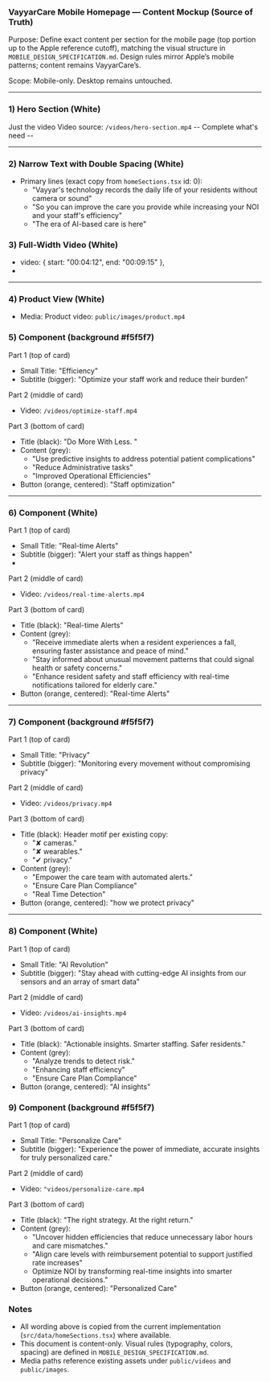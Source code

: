 ### VayyarCare Mobile Homepage — Content Mockup (Source of Truth)

Purpose: Define exact content per section for the mobile page (top portion up to the Apple reference cutoff), matching the visual structure in `MOBILE_DESIGN_SPECIFICATION.md`. Design rules mirror Apple’s mobile patterns; content remains VayyarCare’s.

Scope: Mobile-only. Desktop remains untouched.

---

### 1) Hero Section (White)
Just the video 
Video source: `/videos/hero-section.mp4`
-- Complete what's need --


---

### 2) Narrow Text with Double Spacing (White)
-   Primary lines (exact copy from `homeSections.tsx` id: 0):
    -   "Vayyar's technology records the daily life of your residents without camera or sound"
    -   "So you can improve the care you provide while increasing your NOI and your staff's efficiency"
    -   "The era of AI-based care is here"


### 3) Full‑Width Video (White)

-   video: { start: "00:04:12", end: "00:09:15" },
-   

---

### 4) Product View (White)

-   Media: Product video: `public/images/product.mp4`


### 5) Component (background #f5f5f7)

Part 1 (top of card)

-   Small Title: "Efficiency"
-   Subtitle (bigger): "Optimize your staff work and reduce their burden"

Part 2 (middle of card)

-    Video: `/videos/optimize-staff.mp4`

Part 3 (bottom of card)

-   Title (black): "Do More With Less.
"
-   Content (grey):
    -   "Use predictive insights to address potential patient complications"
    -   "Reduce Administrative tasks"
    -   "Improved Operational Efficiencies"
-   Button (orange, centered): "Staff optimization"

---

### 6) Component (White)

Part 1 (top of card)

-   Small Title: "Real-time Alerts"
-   Subtitle (bigger): "Alert your staff as things happen"
-   

Part 2 (middle of card) 
-   Video: `/videos/real-time-alerts.mp4`

Part 3 (bottom of card)

-   Title (black): "Real-time Alerts"
-   Content (grey):
    -   "Receive immediate alerts when a resident experiences a fall, ensuring faster assistance and peace of mind."
    -   "Stay informed about unusual movement patterns that could signal health or safety concerns."
    -   "Enhance resident safety and staff efficiency with real-time notifications tailored for elderly care."
-   Button (orange, centered): "Real-time Alerts"

---

### 7) Component (background #f5f5f7)

Part 1 (top of card)

-   Small Title: "Privacy"
-   Subtitle (bigger): "Monitoring every movement without compromising privacy"
  
Part 2 (middle of card) 
-   Video: `/videos/privacy.mp4`

Part 3 (bottom of card)

-   Title (black): Header motif per existing copy:
    -   "✘ cameras."
    -   "✘ wearables."
    -   "✔ privacy."
-   Content (grey):
    -   "Empower the care team with automated alerts."
    -   "Ensure Care Plan Compliance"
    -   "Real Time Detection"
-   Button (orange, centered): "how we protect privacy"

---

### 8) Component (White)

Part 1 (top of card)

-   Small Title: "AI Revolution"
-   Subtitle (bigger): "Stay ahead with cutting-edge AI insights from our sensors and an array of smart data"

Part 2 (middle of card) 
-   Video: `/videos/ai-insights.mp4`

Part 3 (bottom of card)

-   Title (black): "Actionable insights.
Smarter staffing.
Safer residents."
-   Content (grey):
    -   "Analyze trends to detect risk."
    -   "Enhancing staff efficiency"
    -   "Ensure Care Plan Compliance"
-   Button (orange, centered): "AI insights"



### 9) Component (background #f5f5f7)

Part 1 (top of card)

-   Small Title: "Personalize Care"
-   Subtitle (bigger): "Experience the power of immediate, accurate insights for truly personalized care."

Part 2 (middle of card) 
-   Video: `"videos/personalize-care.mp4`

Part 3 (bottom of card)

-   Title (black): "The right strategy.
At the right return."
-   Content (grey):
    -   "Uncover hidden efficiencies that reduce unnecessary labor hours and care mismatches."
    -   "Align care levels with reimbursement potential to support justified rate increases"
    -   Optimize NOI by transforming real-time insights into smarter operational decisions."
-   Button (orange, centered): "Personalized Care"




### Notes

-   All wording above is copied from the current implementation (`src/data/homeSections.tsx`) where available.
-   This document is content-only. Visual rules (typography, colors, spacing) are defined in `MOBILE_DESIGN_SPECIFICATION.md`.
-   Media paths reference existing assets under `public/videos` and `public/images`.

